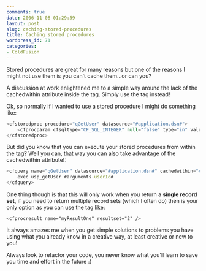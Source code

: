 ```yaml
---
comments: true
date: 2006-11-08 01:29:59
layout: post
slug: caching-stored-procedures
title: Caching stored procedures
wordpress_id: 71
categories:
- ColdFusion
---
```


Stored procedures are great for many reasons but one of the reasons I might not use them is you can't cache them...or can you?




A discussion at work enlightened me to a simple way around the lack of the cachedwithin attribute inside the <cfstoredproc> tag. Simply use the <cfquery> tag instead!




Ok, so normally if I wanted to use a stored procedure I might do something like:


``` javascript
<cfstoredproc procedure="qGetUser" datasource="#application.dsn#">
	<cfprocparam cfsqltype="CF_SQL_INTEGER" null="false" type="in" value="#arguments.userId#" />
</cfstoredproc>
```


But did you know that you can execute your stored procedures from within the <cfquery> tag? Well you can, that way you can also take advantage of the cachedwithin attribute!:


``` javascript
<cfquery name="qGetUser" datasource="#application.dsn#" cachedwithin="#createTimeSpan(0,2,0,0)#">
	exec usp_getUser #arguments.userId#
</cfquery>
```


One thing though is that this will only work when you return a **single record set**, if you need to return multiple record sets (which I often do) then <cfstoredproc> is your only option as you can use the <cfprocresult> tag like:


	<cfprocresult name="myResultOne" resultset="2" />


It always amazes me when you get simple solutions to problems you have using what you already know in a creative way, at least creative or new to you!

Always look to refactor your code, you never know what you'll learn to save you time and effort in the future :)
